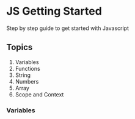 # JS Getting Started
Step by step guide to get started with Javascript

## Topics
1. Variables
2. Functions
3. String
4. Numbers
5. Array
6. Scope and Context

### Variables




